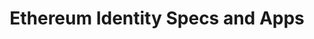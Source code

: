 ---
title       : "Ethereum Identity Specs and Apps"
description : "A Collection of Ethereum-based Decentralized Identity Specs, Literature, (d)Apps, and GitHub Repositories."
image       : "https://didecentral.github.io/images/ethereum.png"
layout: single
author_profile: true 
permalink: DIDecentralized/ethereum/
canonical_url: 'https://decentralized-id.com/ethereum/'
redirect_to: 'https://decentralized-id.com/ethereum/'
redirect_from: 
  - DIDecentralized/id-initiatives/ethereum
  - DIDecentralized/id-initiatives/ethereum/
  - DIDecentralized/ethereum.html
---
